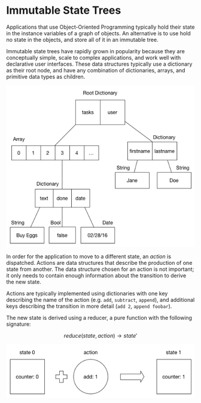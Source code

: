 # Immutable State Trees

Applications that use Object-Oriented Programming typically hold their state in the instance variables of a graph of objects. An alternative is to use hold no state in the objects, and store all of it in an immutable tree.

Immutable state trees have rapidly grown in popularity because they are conceptually simple, scale to complex applications, and work well with declarative user interfaces. These data structures typically use a dictionary as their root node, and have any combination of dictionaries, arrays, and primitive data types as children.

![A state tree for a simple task management application](diagrams/state-tree.png)

In order for the application to move to a different state, an *action* is dispatched. Actions are data structures that describe the production of one state from another. The data structure chosen for an action is not important; it only needs to contain enough information about the transition to derive the new state. 

Actions are typically implemented using dictionaries with one key describing the name of the action (e.g. `add`, `subtract`, `append`), and additional keys describing the transition in more detail (`add 2`, `append foobar`).

The new state is derived using a reducer, a pure function with the following signature:

$$ reduce (state, action) \rightarrow state' $$

![Incrementing a counter with an action](diagrams/state-p-action-eq-state.png)
